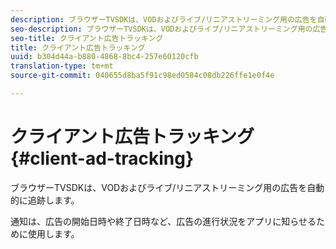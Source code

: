 ```yaml
---
description: ブラウザーTVSDKは、VODおよびライブ/リニアストリーミング用の広告を自動的に追跡します。
seo-description: ブラウザーTVSDKは、VODおよびライブ/リニアストリーミング用の広告を自動的に追跡します。
seo-title: クライアント広告トラッキング
title: クライアント広告トラッキング
uuid: b304d44a-b880-4868-8bc4-257e60120cfb
translation-type: tm+mt
source-git-commit: 040655d8ba5f91c98ed0584c08db226ffe1e0f4e

---
```



# クライアント広告トラッキング{#client-ad-tracking}

ブラウザーTVSDKは、VODおよびライブ/リニアストリーミング用の広告を自動的に追跡します。

通知は、広告の開始日時や終了日時など、広告の進行状況をアプリに知らせるために使用します。
